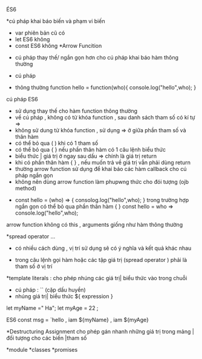 ÉS6

*cú pháp khai báo biến và phạm vi biến
+ var      phiên bản cũ        có  
+ let      ES6                 không
+ const    ES6                 không
*Arrow Funcition
- cú pháp thay thế/ ngắn gọn hơn cho cú pháp khai báo hàm thông thường
+ cú pháp
- thông thường 
function hello = function(who){
    console.log("hello",who);
}

cú pháp ES6
+ sử dụng thay thế cho hàm function thông thường 
+ về cú pháp , không có từ khóa function , sau danh sách tham số có kí tự => 
 + không sử dung từ khóa function , sử dụng => ở giữa phần tham số và thân hàm
 + có thể bỏ qua ( ) khi có 1 tham số 
 + có thể bỏ qua { } nếu phần thân hàm có 1 câu lệnh biểu thức 
 + biểu thức | giá trị ở ngay sau dấu => chính là giá trị return
 + khi có phần thân hàm { } , nếu muốn trả về giá trị vẫn phải dùng return
 + thường arrow function sử dụng để khai báo các hàm callback cho cú pháp ngắn gọn
 + không nên dùng arrow function làm phupwng thức cho đói tượng (ojb method)
- const hello = (who) => {
    consolog.log("hello",who);
}
trong trường hợp ngắn gọn có thể bỏ qua phần thân hàm { }
const hello = who => console.log("hello",who);

arrow function không có this , arguments giống như hàm thông thường

*spread operator ...
- có nhiều cách dùng , vị trí sử dụng sẽ có ý nghĩa và kết quả khác nhau 
+ trong câu lệnh gọi hàm hoặc các tập giá trị (spread operator )
phải là tham số ở vị trí 

*template literals
: cho phép nhúng các giá trị| biểu thức vào trong chuỗi 
+ cú pháp : `` (cặp dấu huyền)
+ nhúng giá trị| biểu thức ${ expression }

let myName =" Ha";
let myAge = 22 ;

ES6
const msg = `hello , iam ${myName} , iam ${myAge}

*Destructuring Assignment
cho phép gán nhanh những giá trị trong mảng | đối tượng cho các biến |tham số 

*module
*classes
*promises